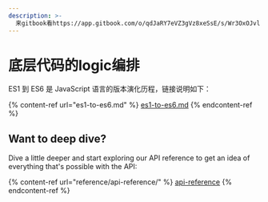 ```yaml
---
description: >-
  来gitbook看https://app.gitbook.com/o/qdJaRY7eVZ3gVz8xeSsE/s/Wr3OxOJvlvhi9Pyc97yE/
---
```


# 底层代码的logic编排

ES1 到 ES6 是 JavaScript 语言的版本演化历程，链接说明如下：

{% content-ref url="es1-to-es6.md" %}
[es1-to-es6.md](es1-to-es6.md)
{% endcontent-ref %}

## Want to deep dive?

Dive a little deeper and start exploring our API reference to get an idea of everything that's possible with the API:

{% content-ref url="reference/api-reference/" %}
[api-reference](reference/api-reference/)
{% endcontent-ref %}
